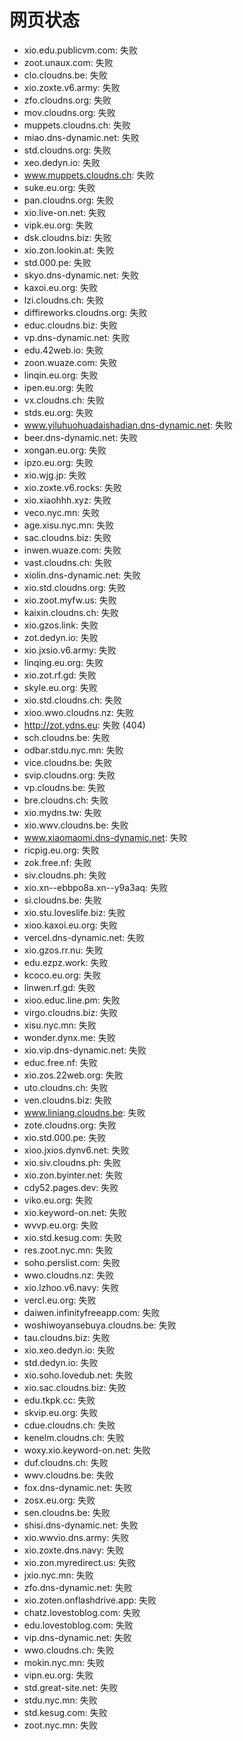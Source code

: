 # 网页状态
- xio.edu.publicvm.com: 失败
- zoot.unaux.com: 失败
- clo.cloudns.be: 失败
- xio.zoxte.v6.army: 失败
- zfo.cloudns.org: 失败
- mov.cloudns.org: 失败
- muppets.cloudns.ch: 失败
- miao.dns-dynamic.net: 失败
- std.cloudns.org: 失败
- xeo.dedyn.io: 失败
- www.muppets.cloudns.ch: 失败
- suke.eu.org: 失败
- pan.cloudns.org: 失败
- xio.live-on.net: 失败
- vipk.eu.org: 失败
- dsk.cloudns.biz: 失败
- xio.zon.lookin.at: 失败
- std.000.pe: 失败
- skyo.dns-dynamic.net: 失败
- kaxoi.eu.org: 失败
- lzi.cloudns.ch: 失败
- diffireworks.cloudns.org: 失败
- educ.cloudns.biz: 失败
- vp.dns-dynamic.net: 失败
- edu.42web.io: 失败
- zoon.wuaze.com: 失败
- linqin.eu.org: 失败
- ipen.eu.org: 失败
- vx.cloudns.ch: 失败
- stds.eu.org: 失败
- www.yiluhuohuadaishadian.dns-dynamic.net: 失败
- beer.dns-dynamic.net: 失败
- xongan.eu.org: 失败
- ipzo.eu.org: 失败
- xio.wjg.jp: 失败
- xio.zoxte.v6.rocks: 失败
- xio.xiaohhh.xyz: 失败
- veco.nyc.mn: 失败
- age.xisu.nyc.mn: 失败
- sac.cloudns.biz: 失败
- inwen.wuaze.com: 失败
- vast.cloudns.ch: 失败
- xiolin.dns-dynamic.net: 失败
- xio.std.cloudns.org: 失败
- xio.zoot.myfw.us: 失败
- kaixin.cloudns.ch: 失败
- xio.gzos.link: 失败
- zot.dedyn.io: 失败
- xio.jxsio.v6.army: 失败
- linqing.eu.org: 失败
- xio.zot.rf.gd: 失败
- skyle.eu.org: 失败
- xio.std.cloudns.ch: 失败
- xioo.wwo.cloudns.nz: 失败
- http://zot.ydns.eu: 失败 (404)
- sch.cloudns.be: 失败
- odbar.stdu.nyc.mn: 失败
- vice.cloudns.be: 失败
- svip.cloudns.org: 失败
- vp.cloudns.be: 失败
- bre.cloudns.ch: 失败
- xio.mydns.tw: 失败
- xio.wwv.cloudns.be: 失败
- www.xiaomaomi.dns-dynamic.net: 失败
- ricpig.eu.org: 失败
- zok.free.nf: 失败
- siv.cloudns.ph: 失败
- xio.xn--ebbpo8a.xn--y9a3aq: 失败
- si.cloudns.be: 失败
- xio.stu.loveslife.biz: 失败
- xioo.kaxoi.eu.org: 失败
- vercel.dns-dynamic.net: 失败
- xio.gzos.rr.nu: 失败
- edu.ezpz.work: 失败
- kcoco.eu.org: 失败
- linwen.rf.gd: 失败
- xioo.educ.line.pm: 失败
- virgo.cloudns.biz: 失败
- xisu.nyc.mn: 失败
- wonder.dynx.me: 失败
- xio.vip.dns-dynamic.net: 失败
- educ.free.nf: 失败
- xio.zos.22web.org: 失败
- uto.cloudns.ch: 失败
- ven.cloudns.biz: 失败
- www.liniang.cloudns.be: 失败
- zote.cloudns.org: 失败
- xio.std.000.pe: 失败
- xioo.jxios.dynv6.net: 失败
- xio.siv.cloudns.ph: 失败
- xio.zon.byinter.net: 失败
- cdy52.pages.dev: 失败
- viko.eu.org: 失败
- xio.keyword-on.net: 失败
- wvvp.eu.org: 失败
- xio.std.kesug.com: 失败
- res.zoot.nyc.mn: 失败
- soho.perslist.com: 失败
- wwo.cloudns.nz: 失败
- xio.lzhoo.v6.navy: 失败
- vercl.eu.org: 失败
- daiwen.infinityfreeapp.com: 失败
- woshiwoyansebuya.cloudns.be: 失败
- tau.cloudns.biz: 失败
- xio.xeo.dedyn.io: 失败
- std.dedyn.io: 失败
- xio.soho.lovedub.net: 失败
- xio.sac.cloudns.biz: 失败
- edu.tkpk.cc: 失败
- skvip.eu.org: 失败
- cdue.cloudns.ch: 失败
- kenelm.cloudns.ch: 失败
- woxy.xio.keyword-on.net: 失败
- duf.cloudns.ch: 失败
- wwv.cloudns.be: 失败
- fox.dns-dynamic.net: 失败
- zosx.eu.org: 失败
- sen.cloudns.be: 失败
- shisi.dns-dynamic.net: 失败
- xio.wwvio.dns.army: 失败
- xio.zoxte.dns.navy: 失败
- xio.zon.myredirect.us: 失败
- jxio.nyc.mn: 失败
- zfo.dns-dynamic.net: 失败
- xio.zoten.onflashdrive.app: 失败
- chatz.lovestoblog.com: 失败
- edu.lovestoblog.com: 失败
- vip.dns-dynamic.net: 失败
- wwo.cloudns.ch: 失败
- mokin.nyc.mn: 失败
- vipn.eu.org: 失败
- std.great-site.net: 失败
- stdu.nyc.mn: 失败
- std.kesug.com: 失败
- zoot.nyc.mn: 失败
